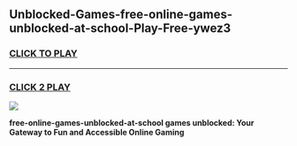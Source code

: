 
## Unblocked-Games-free-online-games-unblocked-at-school-Play-Free-ywez3
<h3>
<a href="https://premium76.site?title=free-online-games-unblocked-at-school&ref=21A">CLICK TO PLAY</a></h3>
<hr>

<h3>
<a href="https://premium76.site?title=free-online-games-unblocked-at-school&ref=21A">CLICK 2 PLAY</a>
  
</h3>

<a href="https://premium76.site?title=free-online-games-unblocked-at-school&ref=21A"><img src="https://clearcache.store/games.png"></a>


**free-online-games-unblocked-at-school games unblocked: Your Gateway to Fun and Accessible Online Gaming**
